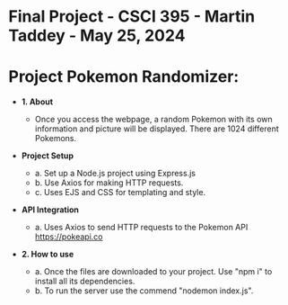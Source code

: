 # Final Project - CSCI 395 - Martin Taddey - May 25, 2024

# Project Pokemon Randomizer:

* **1. About**

	* Once you access the webpage, a random Pokemon with its own information and picture will be displayed. There are 1024 different Pokemons.

* **Project Setup**
	* a. Set up a Node.js project using Express.js
	* b. Use Axios for making HTTP requests.
	* c. Uses EJS and CSS for templating and style.

* **API Integration**
	* a. Uses Axios to send HTTP requests to the Pokemon API https://pokeapi.co
 
* **2. How to use**
	* a. Once the files are downloaded to your project. Use "npm i" to install all its dependencies. 
	* b. To run the server use the commend "nodemon index.js".
